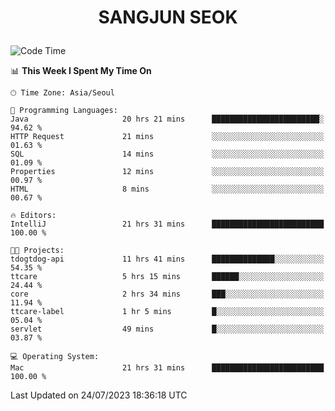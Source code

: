 <h1>
 <p align="center">
   SANGJUN SEOK
 </p>
</h1>

<!--START_SECTION:waka-->
![Code Time](http://img.shields.io/badge/Code%20Time-2%2C707%20hrs-blue)

📊 **This Week I Spent My Time On** 

```text
🕑︎ Time Zone: Asia/Seoul

💬 Programming Languages: 
Java                     20 hrs 21 mins      ████████████████████████░   94.62 % 
HTTP Request             21 mins             ░░░░░░░░░░░░░░░░░░░░░░░░░   01.63 % 
SQL                      14 mins             ░░░░░░░░░░░░░░░░░░░░░░░░░   01.09 % 
Properties               12 mins             ░░░░░░░░░░░░░░░░░░░░░░░░░   00.97 % 
HTML                     8 mins              ░░░░░░░░░░░░░░░░░░░░░░░░░   00.67 % 

🔥 Editors: 
IntelliJ                 21 hrs 31 mins      █████████████████████████   100.00 % 

🐱‍💻 Projects: 
tdogtdog-api             11 hrs 41 mins      ██████████████░░░░░░░░░░░   54.35 % 
ttcare                   5 hrs 15 mins       ██████░░░░░░░░░░░░░░░░░░░   24.44 % 
core                     2 hrs 34 mins       ███░░░░░░░░░░░░░░░░░░░░░░   11.94 % 
ttcare-label             1 hr 5 mins         █░░░░░░░░░░░░░░░░░░░░░░░░   05.04 % 
servlet                  49 mins             █░░░░░░░░░░░░░░░░░░░░░░░░   03.87 % 

💻 Operating System: 
Mac                      21 hrs 31 mins      █████████████████████████   100.00 % 
```


 Last Updated on 24/07/2023 18:36:18 UTC
<!--END_SECTION:waka-->
